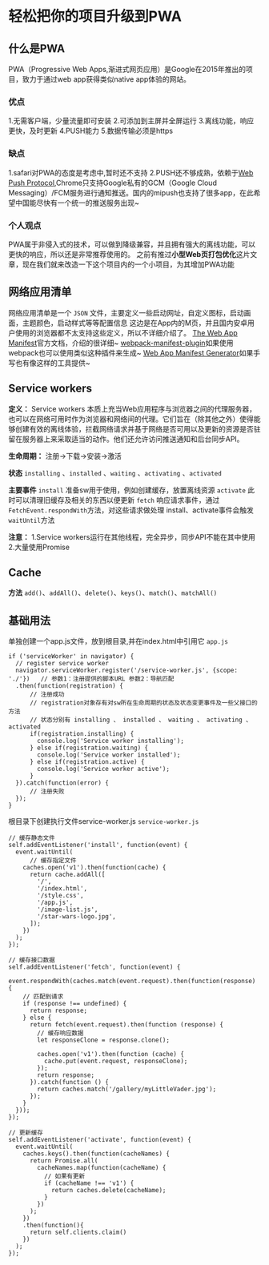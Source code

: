 # 轻松把你的项目升级到PWA

## 什么是PWA
PWA（Progressive Web Apps,渐进式网页应用）是Google在2015年推出的项目，致力于通过web app获得类似native app体验的网站。

### 优点
1.无需客户端，少量流量即可安装
2.可添加到主屏并全屏运行
3.离线功能，响应更快，及时更新
4.PUSH能力
5.数据传输必须是https

### 缺点
1.safari对PWA的态度是考虑中,暂时还不支持
2.PUSH还不够成熟，依赖于[Web Push Protocol](https://tools.ietf.org/html/draft-ietf-webpush-protocol-12),Chrome只支持Google私有的GCM（Google Cloud Messaging）/FCM服务进行通知推送。国内的mipush也支持了很多app，在此希望中国能尽快有一个统一的推送服务出现~

### 个人观点
PWA属于非侵入式的技术，可以做到降级兼容，并且拥有强大的离线功能，可以更快的响应，所以还是非常推荐使用的。
之前有推过**小型Web页打包优化**这片文章，现在我们就来改造一下这个项目内的一个小项目，为其增加PWA功能

## 网络应用清单
网络应用清单是一个 `JSON` 文件，主要定义一些启动网址，自定义图标，启动画面，主题颜色，启动样式等等配置信息
这边是在App内的M页，并且国内安卓用户使用的浏览器都不太支持这些定义，所以不详细介绍了。
[The Web App Manifest](https://developers.google.com/web/fundamentals/engage-and-retain/web-app-manifest/)官方文档，介绍的很详细~
[webpack-manifest-plugin](https://github.com/danethurber/webpack-manifest-plugin)如果使用webpack也可以使用类似这种插件来生成~
[Web App Manifest Generator](https://app-manifest.firebaseapp.com/)如果手写也有像这样的工具提供~

## Service workers
**定义：**
Service workers 本质上充当Web应用程序与浏览器之间的代理服务器，也可以在网络可用时作为浏览器和网络间的代理。它们旨在（除其他之外）使得能够创建有效的离线体验，拦截网络请求并基于网络是否可用以及更新的资源是否驻留在服务器上来采取适当的动作。他们还允许访问推送通知和后台同步API。

**生命周期：**
注册→下载→安装→激活

**状态**
`installing` 、`installed` 、`waiting` 、`activating` 、`activated`

**主要事件**
`install` 准备sw用于使用，例如创建缓存，放置离线资源
`activate` 此时可以清理旧缓存及相关的东西以便更新 
`fetch` 响应请求事件，通过`FetchEvent.respondWith`方法，对这些请求做处理 
install、activate事件会触发`waitUntil`方法

**注意：**
1.Service workers运行在其他线程，完全异步，同步API不能在其中使用
2.大量使用Promise

## Cache
**方法**
`add()`、`addAll()`、`delete()`、`keys()`、`match()`、`matchAll()`

## 基础用法
单独创建一个app.js文件，放到根目录,并在index.html中引用它
`app.js`
```ecmascript 6
if ('serviceWorker' in navigator) { 
  // register service worker
  navigator.serviceWorker.register('/service-worker.js', {scope: './'})   // 参数1：注册提供的脚本URL 参数2：导航匹配
  .then(function(registration) {
      // 注册成功
      // registration对象存有对sw所在生命周期的状态及状态变更事件及一些父接口的方法
      // 状态分别有 installing 、 installed 、 waiting 、 activating 、 activated
      if(registration.installing) {
        console.log('Service worker installing');
      } else if(registration.waiting) {
        console.log('Service worker installed');
      } else if(registration.active) {
        console.log('Service worker active');
      }
  }).catch(function(error) {
      // 注册失败
  });
}
```
根目录下创建执行文件service-worker.js
`service-worker.js`
```ecmascript 6
// 缓存静态文件
self.addEventListener('install', function(event) {
  event.waitUntil(
      // 缓存指定文件
    caches.open('v1').then(function(cache) {    
      return cache.addAll([
        '/',
        '/index.html',
        '/style.css',
        '/app.js',
        '/image-list.js',
        '/star-wars-logo.jpg',
      ]);
    })
  );
});

// 缓存接口数据
self.addEventListener('fetch', function(event) {
  event.respondWith(caches.match(event.request).then(function(response) {
    // 匹配到请求
    if (response !== undefined) {
      return response;
    } else {
      return fetch(event.request).then(function (response) {
        // 缓存响应数据
        let responseClone = response.clone();
        
        caches.open('v1').then(function (cache) {
          cache.put(event.request, responseClone);
        });
        return response;
      }).catch(function () {
        return caches.match('/gallery/myLittleVader.jpg');
      });
    }
  }));
});

// 更新缓存
self.addEventListener('activate', function(event) {
  event.waitUntil(
    caches.keys().then(function(cacheNames) {
      return Promise.all(
        cacheNames.map(function(cacheName) {
          // 如果有更新
          if (cacheName !== 'v1') {
            return caches.delete(cacheName);
          }
        })
      );
    })
    .then(function(){
      return self.clients.claim()
    })
  );
});
```

